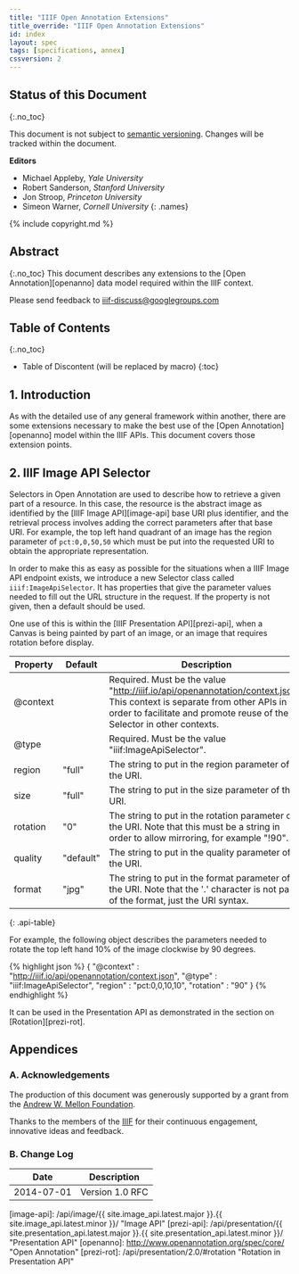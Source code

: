 ```yaml
---
title: "IIIF Open Annotation Extensions"
title_override: "IIIF Open Annotation Extensions"
id: index
layout: spec
tags: [specifications, annex]
cssversion: 2
---
```


## Status of this Document
{:.no_toc}

This document is not subject to [semantic versioning][semver].
Changes will be tracked within the document.

**Editors**

  * Michael Appleby, _Yale University_
  * Robert Sanderson, _Stanford University_
  * Jon Stroop, _Princeton University_
  * Simeon Warner, _Cornell University_
  {: .names}

{% include copyright.md %}

## Abstract
{:.no_toc}
This document describes any extensions to the [Open Annotation][openanno] data model required within the IIIF context.

Please send feedback to [iiif-discuss@googlegroups.com][iiif-discuss]

## Table of Contents
{:.no_toc}

* Table of Discontent (will be replaced by macro)
{:toc}

## 1. Introduction

As with the detailed use of any general framework within another, there are some extensions necessary to make the best use of the [Open Annotation][openanno] model within the IIIF APIs.  This document covers those extension points.


## 2.  IIIF Image API Selector

Selectors in Open Annotation are used to describe how to retrieve a given part of a resource.  In this case, the resource is the abstract image as identified by the [IIIF Image API][image-api] base URI plus identifier, and the retrieval process involves adding the correct parameters after that base URI.  For example, the top left hand quadrant of an image has the region parameter of `pct:0,0,50,50` which must be put into the requested URI to obtain the appropriate representation.

In order to make this as easy as possible for the situations when a IIIF Image API endpoint exists, we introduce a new Selector class called `iiif:ImageApiSelector`.  It has properties that give the parameter values needed to fill out the URL structure in the request.  If the property is not given, then a default should be used.

One use of this is within the [IIIF Presentation API][prezi-api], when a Canvas is being painted by part of an image, or an image that requires rotation before display.  

| Property | Default   | Description                                           |
| -------- | --------- | ----------------------------------------------------- |
| @context |           | Required.  Must be the value "http://iiif.io/api/openannotation/context.json". This context is separate from other APIs in order to facilitate and promote reuse of the Selector in other contexts.      |
| @type    |           | Required.  Must be the value "iiif:ImageApiSelector". |
| region   | "full"    | The string to put in the region parameter of the URI.  |
| size     | "full"    | The string to put in the size parameter of the URI.    |
| rotation | "0"       | The string to put in the rotation parameter of the URI. Note that this must be a string in order to allow mirroring, for example "!90". |
| quality  | "default" | The string to put in the quality parameter of the URI. |
| format   | "jpg"     | The string to put in the format parameter of the URI.  Note that the '.' character is not part of the format, just the URI syntax.  |
{: .api-table}

For example, the following object describes the parameters needed to rotate the top left hand 10% of the image clockwise by 90 degrees.

{% highlight json %}
{
  "@context" : "http://iiif.io/api/openannotation/context.json",
  "@type" : "iiif:ImageApiSelector",
  "region" : "pct:0,0,10,10",
  "rotation" : "90"
}
{% endhighlight %}

It can be used in the Presentation API as demonstrated in the section on [Rotation][prezi-rot].


## Appendices

### A. Acknowledgements

The production of this document was generously supported by a grant from the [Andrew W. Mellon Foundation][mellon].

Thanks to the members of the [IIIF][iiif-community] for their continuous engagement, innovative ideas and feedback.

### B. Change Log

| Date       | Description                                        |
| ---------- | -------------------------------------------------- |
| 2014-07-01 | Version 1.0 RFC                                    |


   [semver]: /api/annex/notes/semver.html "Versioning of APIs"
   [cc-by]: http://creativecommons.org/licenses/by/4.0/ "Creative Commons &mdash; Attribution 4.0 International"
   [iiif-discuss]: mailto:iiif-discuss@googlegroups.com "Email Discussion List"
   [json-ld]: http://www.w3.org/TR/json-ld/ "JSON-LD"
   [iiif-community]: /community.html "IIIF Community"
   [mellon]: http://www.mellon.org/ "The Andrew W. Mellon Foundation"

   [image-api]: /api/image/{{ site.image_api.latest.major }}.{{ site.image_api.latest.minor }}/ "Image API"
   [prezi-api]: /api/presentation/{{ site.presentation_api.latest.major }}.{{ site.presentation_api.latest.minor }}/ "Presentation API"
   [openanno]: http://www.openannotation.org/spec/core/ "Open Annotation"
   [prezi-rot]: /api/presentation/2.0/#rotation "Rotation in Presentation API"

[disclaimer]: /api/annex/notes/disclaimer.html
